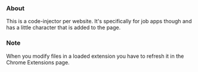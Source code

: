 ### About

This is a code-injector per website. It's specifically for job apps though and has a little character that is added to the page.

### Note

When you modify files in a loaded extension you have to refresh it in the Chrome Extensions page.
